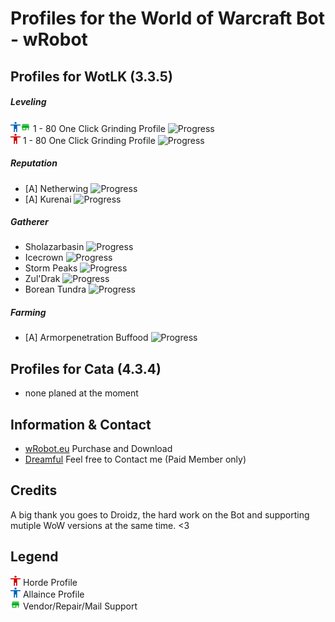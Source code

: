 # Profiles for the World of Warcraft Bot - wRobot

## Profiles for WotLK (3.3.5)

##### Leveling
<img src="https://github.com/Dreamslol/wRobot/blob/master/A.png" width="16" height="16"><img src="https://github.com/Dreamslol/wRobot/blob/master/V.png" width="16" height="16"> 1 - 80 One Click Grinding Profile	![Progress](http://progressed.io/bar/100)<br>
  <img src="https://github.com/Dreamslol/wRobot/blob/master/H.png" width="16" height="16"> 1 - 80 One Click Grinding Profile	![Progress](http://progressed.io/bar/10)

##### Reputation
 * [A] Netherwing ![Progress](http://progressed.io/bar/100)
 * [A] Kurenai ![Progress](http://progressed.io/bar/100)

##### Gatherer
 * Sholazarbasin ![Progress](http://progressed.io/bar/100)
 * Icecrown ![Progress](http://progressed.io/bar/0)
 * Storm Peaks ![Progress](http://progressed.io/bar/0)
 * Zul'Drak ![Progress](http://progressed.io/bar/0)
 * Borean Tundra ![Progress](http://progressed.io/bar/0)

##### Farming
 * [A] Armorpenetration Buffood ![Progress](http://progressed.io/bar/100)
 
 
## Profiles for Cata (4.3.4)
 * none planed at the moment


## Information & Contact

 * [wRobot.eu](http://wrobot.eu) Purchase and Download
 * [Dreamful](http://wrobot.eu/profile/28878-dreamful/) Feel free to Contact me (Paid Member only)

## Credits

A big thank you goes to Droidz, the hard work on the Bot and supporting mutiple WoW versions at the same time. <3 

## Legend
<img src="https://github.com/Dreamslol/wRobot/blob/master/H.png" width="16" height="16"> Horde Profile <br>
<img src="https://github.com/Dreamslol/wRobot/blob/master/A.png" width="16" height="16"> Allaince Profile <br>
<img src="https://github.com/Dreamslol/wRobot/blob/master/V.png" width="16" height="16"> Vendor/Repair/Mail Support
